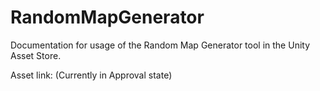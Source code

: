 # RandomMapGenerator
Documentation for usage of the Random Map Generator tool in the Unity Asset Store.

Asset link: (Currently in Approval state)
